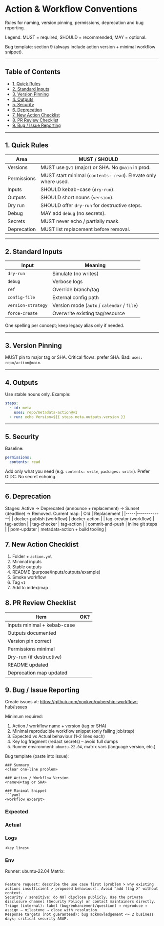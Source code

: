 # Action & Workflow Conventions

Rules for naming, version pinning, permissions, deprecation and bug reporting.

Legend: MUST = required, SHOULD = recommended, MAY = optional.

Bug template: section 9 (always include action version + minimal workflow snippet).

---
## Table of Contents
- [1. Quick Rules](#1-quick-rules)
- [2. Standard Inputs](#2-standard-inputs)
- [3. Version Pinning](#3-version-pinning)
- [4. Outputs](#4-outputs)
- [5. Security](#5-security)
- [6. Deprecation](#6-deprecation)
- [7. New Action Checklist](#7-new-action-checklist)
- [8. PR Review Checklist](#8-pr-review-checklist)
- [9. Bug / Issue Reporting](#9-bug--issue-reporting)


---
## 1. Quick Rules
| Area | MUST / SHOULD |
|------|---------------|
| Versions | MUST use `@v1` (major) or SHA. No `@main` in prod. |
| Permissions | MUST start minimal (`contents: read`). Elevate only where used. |
| Inputs | SHOULD kebab-case (`dry-run`). |
| Outputs | SHOULD short nouns (`version`). |
| Dry run | SHOULD offer `dry-run` for destructive steps. |
| Debug | MAY add `debug` (no secrets). |
| Secrets | MUST never echo / partially mask. |
| Deprecation | MUST list replacement before removal. |

---
## 2. Standard Inputs
| Input | Meaning |
|-------|---------|
| `dry-run` | Simulate (no writes) |
| `debug` | Verbose logs |
| `ref` | Override branch/tag |
| `config-file` | External config path |
| `version-strategy` | Version mode (`auto` / `calendar` / `file`) |
| `force-create` | Overwrite existing tag/resource |
One spelling per concept; keep legacy alias only if needed.

---
## 3. Version Pinning
MUST pin to major tag or SHA. Critical flows: prefer SHA. Bad: `uses: repo/action@main`.

---
## 4. Outputs
Use stable nouns only. Example:
```yaml
steps:
  - id: meta
    uses: repo/metadata-action@v1
  - run: echo Version=${{ steps.meta.outputs.version }}
```

---
## 5. Security
Baseline:
```yaml
permissions:
  contents: read
```
Add only what you need (e.g. `contents: write`, `packages: write`). Prefer OIDC. No secret echoing.

---
## 6. Deprecation
Stages: Active → Deprecated (announce + replacement) → Sunset (deadline) → Removed.
Current map:
| Old | Replacement |
|-----|-------------|
| docker-publish (workflow) | docker-action |
| tag-creator (workflow) | tag-action |
| tag-checker | tag-action |
| commit-and-push | inline git steps |
| pom-updater | metadata-action + build tooling |

## 7. New Action Checklist
1. Folder + `action.yml`
2. Minimal inputs
3. Stable outputs
4. README (purpose/inputs/outputs/example)
5. Smoke workflow
6. Tag `v1`
7. Add to index/map

## 8. PR Review Checklist
| Item | OK? |
|------|-----|
| Inputs minimal + kebab-case | |
| Outputs documented | |
| Version pin correct | |
| Permissions minimal | |
| Dry-run (if destructive) | |
| README updated | |
| Deprecation map updated | |

## 9. Bug / Issue Reporting
Create issues at: https://github.com/nookyo/qubership-workflow-hub/issues

Minimum required:
1. Action / workflow name + version (tag or SHA)
2. Minimal reproducible workflow snippet (only failing job/step)
3. Expected vs Actual behaviour (1–2 lines each)
4. Key log fragment (redact secrets) – avoid full dumps
5. Runner environment: `ubuntu-22.04`, matrix vars (language version, etc.)

Bug template (paste into issue):
```
### Summary
<clear one-line problem>

### Action / Workflow Version
<name>@<tag or SHA>

### Minimal Snippet
```yaml
<workflow excerpt>
```

### Expected
<what you wanted>

### Actual
<what happened>

### Logs
```
<key lines>
```

### Env
Runner: ubuntu-22.04
Matrix: <if any>
```

Feature request: describe the use case first (problem > why existing actions insufficient > proposed behaviour). Avoid “add flag X” without context.
Security / sensitive: do NOT disclose publicly. Use the private disclosure channel (Security Policy) or contact maintainers directly.
Triage (internal): label (bug/enhancement/question) → reproduce → assign → milestone → close with resolution.
Response targets (not guaranteed): bug acknowledgement <= 2 business days; critical security ASAP.

